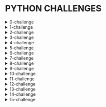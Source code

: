 # PYTHON CHALLENGES

<details>
    <summary>0-challenge</summary>
    A program that simulates a fortune cookie. The program displays one of five unique fortunes, at random, each time it’s run.
</details>
<details>
    <summary>1-challenge</summary>
    A program that flips a coin 100 times and then tells you the number of heads and tails.
</details>
<details>
    <summary>2-challenge</summary>
    A Guess My Number game so that the player has a limited number of guesses. If the player fails to guess in time, the program should display an appropriately chastising message.
</details>
<details>
    <summary>3-challenge</summary>
    Guess my number where the computer picks a random number between 1 and 100. The player tries to guess it and the computer lets the player know if the guess is too high, too low or right on the number.
</details>
<details>
    <summary>4-challenge</summary>
    A program that counts for the user. It let's the user enter the starting number, the ending number, and the sequence by which to count.
</details>
<details>
    <summary>5-challenge</summary>
    A program that gets a message from the user and then prints it out backwards.
</details>
<details>
    <summary>6-challenge</summary>
    Word Jumble Program - The computer picks a random word and then "jumbles" it. The player has to guess the original word
</details>
<details>
    <summary>7-challenge</summary>
    A program that makes you guess what word the computer has picked.
</details>
<details>
    <summary>8-challenge</summary>
    A program that prints list of words in random order.
</details>
<details>
    <summary>9-challenge</summary>
    Character creator program - The player is given a pool of 30 points to spend on four attributes Strength, Health, Wisdom, Dexterity. The player should be able to spend points from an attribute and put them back into the pool
</details>
<details>
    <summary>10-challenge</summary>
    Who's Your Daddy Program- It lets user enter the name of a male and produces the name of his father. Allow the user to add, replace, and delete son-father pairs.
</details>
<details>
    <summary>11-challenge</summary>
    Tic-Tac-Toe Program- It plays the game of tic-tac-toe against a human opponent.
</details>
<details>
    <summary>12-challenge</summary>
    Trivia Challenge - Trivia game that reads a plain text file
</details>
<details>
    <summary>13-challenge</summary>
    Television simulator - User can enter a channel number and raise or lower the volume
</details>
<details>
    <summary>14-challenge</summary>
    Critter Farm Caretaker - A few virtual pet to care for
</details>
<details>
    <summary>15-challenge</summary>
    Critter Farm program - Mimic the Critter Caretaker program, but instead of requiring the user to care for a single critter, require them to care for an entire farm. Each menu choice should allow the user to perform some action for all of the critters (feed all of the critters, play with all of the critters, or listen to all of the critters). Each critter is given random starting hunger and boredom levels.
</details>